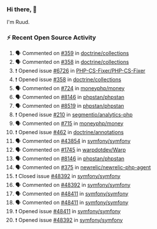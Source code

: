 ### Hi there, 👋

I'm Ruud.
 
### :zap: Recent Open Source Activity

<!--START_SECTION:activity-->
1. 🗣 Commented on [#359](https://github.com/doctrine/collections/issues/359) in [doctrine/collections](https://github.com/doctrine/collections)
2. 🗣 Commented on [#358](https://github.com/doctrine/collections/issues/358) in [doctrine/collections](https://github.com/doctrine/collections)
3. ❗️ Opened issue [#6726](https://github.com/PHP-CS-Fixer/PHP-CS-Fixer/issues/6726) in [PHP-CS-Fixer/PHP-CS-Fixer](https://github.com/PHP-CS-Fixer/PHP-CS-Fixer)
4. ❗️ Opened issue [#358](https://github.com/doctrine/collections/issues/358) in [doctrine/collections](https://github.com/doctrine/collections)
5. 🗣 Commented on [#724](https://github.com/moneyphp/money/issues/724) in [moneyphp/money](https://github.com/moneyphp/money)
6. 🗣 Commented on [#8146](https://github.com/phpstan/phpstan/issues/8146) in [phpstan/phpstan](https://github.com/phpstan/phpstan)
7. 🗣 Commented on [#8519](https://github.com/phpstan/phpstan/issues/8519) in [phpstan/phpstan](https://github.com/phpstan/phpstan)
8. ❗️ Opened issue [#210](https://github.com/segmentio/analytics-php/issues/210) in [segmentio/analytics-php](https://github.com/segmentio/analytics-php)
9. 🗣 Commented on [#715](https://github.com/moneyphp/money/issues/715) in [moneyphp/money](https://github.com/moneyphp/money)
10. ❗️ Opened issue [#462](https://github.com/doctrine/annotations/issues/462) in [doctrine/annotations](https://github.com/doctrine/annotations)
11. 🗣 Commented on [#43854](https://github.com/symfony/symfony/issues/43854) in [symfony/symfony](https://github.com/symfony/symfony)
12. 🗣 Commented on [#1745](https://github.com/warpdotdev/Warp/issues/1745) in [warpdotdev/Warp](https://github.com/warpdotdev/Warp)
13. 🗣 Commented on [#8146](https://github.com/phpstan/phpstan/issues/8146) in [phpstan/phpstan](https://github.com/phpstan/phpstan)
14. 🗣 Commented on [#375](https://github.com/newrelic/newrelic-php-agent/issues/375) in [newrelic/newrelic-php-agent](https://github.com/newrelic/newrelic-php-agent)
15. ❗️ Closed issue [#48392](https://github.com/symfony/symfony/issues/48392) in [symfony/symfony](https://github.com/symfony/symfony)
16. 🗣 Commented on [#48392](https://github.com/symfony/symfony/issues/48392) in [symfony/symfony](https://github.com/symfony/symfony)
17. 🗣 Commented on [#48411](https://github.com/symfony/symfony/issues/48411) in [symfony/symfony](https://github.com/symfony/symfony)
18. 🗣 Commented on [#48411](https://github.com/symfony/symfony/issues/48411) in [symfony/symfony](https://github.com/symfony/symfony)
19. ❗️ Opened issue [#48411](https://github.com/symfony/symfony/issues/48411) in [symfony/symfony](https://github.com/symfony/symfony)
20. ❗️ Opened issue [#48392](https://github.com/symfony/symfony/issues/48392) in [symfony/symfony](https://github.com/symfony/symfony)
<!--END_SECTION:activity-->
